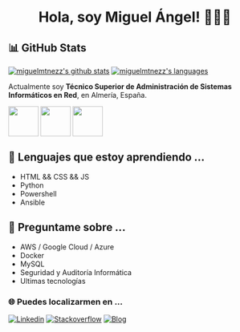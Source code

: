 <!--
[banner]()
-->
<h1 align="center">Hola, soy Miguel Ángel! 👋👨‍💻</h1>

## 📊 GitHub Stats
<p align="left">
  <a href="https://github.com/miguelmtnezz"><img src="https://github-readme-stats.vercel.app/api?username=miguelmtnezz&show_icons=true" alt="miguelmtnezz's github stats"></a>
  <a href="https://github.com/miguelmtnezz"><img src="https://github-readme-stats.vercel.app/api/top-langs/?username=miguelmtnezz&layout=compact" alt="miguelmtnezz's languages"></a>
</p>

Actualmente soy **Técnico Superior de Administración de Sistemas Informáticos en Red**, en Almería, España.

<div class="logros" alint="left">
<img align="center" src="https://user-images.githubusercontent.com/73715988/234959846-1b9bc8d3-44c9-416a-98cb-8e7e0851f3fe.png" height="60px" width="60px" />
<img align="center" src="https://user-images.githubusercontent.com/73715988/234959851-abb7c2ae-bbd8-4328-94a2-377c940d17ac.png" height="60px" width="60px" />
<img align="center" src="https://user-images.githubusercontent.com/73715988/235344464-f594d371-97fc-4774-b257-04616cf5902c.png" height="60px" width="60px" />
</div>



## 🌱 Lenguajes que estoy aprendiendo ...
  - HTML && CSS && JS
  - Python
  - Powershell
  - Ansible

## 💬 Preguntame sobre ...
  - AWS / Google Cloud / Azure
  - Docker
  - MySQL
  - Seguridad y Auditoría Informática
  - Ultimas tecnologías

### 🌐 Puedes localizarmen en ...
[![Linkedin](https://img.shields.io/badge/-Linkedin-blue?style=flat-square&logo=Linkedin&logoColor=white&link=https://www.linkedin.com/in/miguel-angel-martinez-bueso-37927022a?lipi=urn%3Ali%3Apage%3Ad_flagship3_profile_view_base_contact_details%3B%2F2jHGBGiSKuKPW934TBSnA%3D%3D)](https://www.linkedin.com/in/miguel-angel-martinez-bueso-37927022a?lipi=urn%3Ali%3Apage%3Ad_flagship3_profile_view_base_contact_details%3B%2F2jHGBGiSKuKPW934TBSnA%3D%3D)
[![Stackoverflow](https://img.shields.io/badge/-StackOverflow-white?style=flat-square&logo=StackOverflow&logoColor=white$link=https://stackoverflow.com/users/17387554/miguelmtnezz)](https://stackoverflow.com/users/17387554/miguelmtnezz)
[![Blog](https://img.shields.io/badge/Blog-0A0A0A?style=flat-square&logo=dev.to&logoColor=white$link=https://miguelmtnezz.github.io)](https://miguelmtnezz.github.io)

